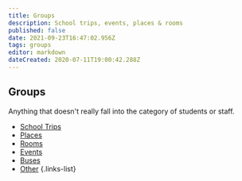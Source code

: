 ```yaml
---
title: Groups
description: School trips, events, places & rooms
published: false
date: 2021-09-23T16:47:02.956Z
tags: groups
editor: markdown
dateCreated: 2020-07-11T19:00:42.288Z
---
```


## Groups
Anything that doesn't really fall into the category of students or staff.
- [School Trips](/groups/trips)
- [Places](/groups/places)
- [Rooms](/groups/rooms)
- [Events](/groups/events)
- [Buses](/groups/buses)
- [Other](/other)
{.links-list}